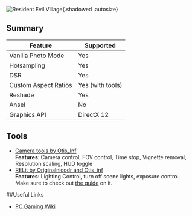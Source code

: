 ![Resident Evil Village](Images\revillage_header.png "Shot by ItsYFP"){.shadowed .autosize}

## Summary

Feature | Supported
--|--
Vanilla Photo Mode | Yes
Hotsampling | Yes 
DSR | Yes
Custom Aspect Ratios | Yes (with tools)
Reshade | Yes
Ansel | No
Graphics API | DirectX 12
 
## Tools

* [Camera tools by Otis_Inf](https://www.patreon.com/Otis_Inf/posts)  
**Features**: Camera control, FOV control, Time stop, Vignette removal, Resolution scaling, HUD toggle
* [RELit by Originalnicodr and Otis_inf](https://github.com/originalnicodr/RELit)  
**Features**: Lighting Control, turn off scene lights, exposure control.  
Make sure to check out [the guide](https://framedsc.com/GeneralGuides/relit.htm) on it.

##Useful Links

* [PC Gaming Wiki](https://www.pcgamingwiki.com/wiki/Resident_Evil_Village)
